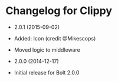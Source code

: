 # Changelog for Clippy

* 2.0.1 (2015-09-02)
 * Added: Icon (credit @Mikescops)
 * Moved logic to middleware

* 2.0.0 (2014-12-17)

 * Initial release for Bolt 2.0.0
